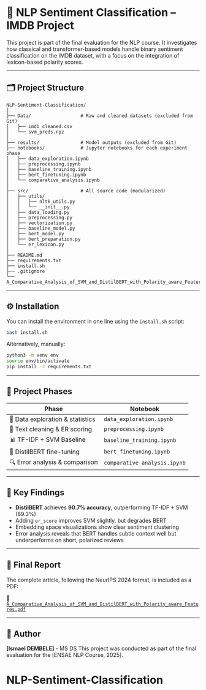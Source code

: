 # 🧐 NLP Sentiment Classification – IMDB Project

This project is part of the final evaluation for the NLP course. It investigates how classical and transformer-based models handle binary sentiment classification on the IMDB dataset, with a focus on the integration of lexicon-based polarity scores.

---

## 🗂️ Project Structure

```
NLP-Sentiment-Classification/
│
├── Data/                  # Raw and cleaned datasets (excluded from Git)
│   ├── imdb_cleaned.csv
│   └── svm_preds.npz
│
├── results/               # Model outputs (excluded from Git)
├── notebooks/             # Jupyter notebooks for each experiment phase
│   ├── data_exploration.ipynb
│   ├── preprocessing.ipynb
│   ├── baseline_training.ipynb
│   ├── bert_finetuning.ipynb
│   └── comparative_analysis.ipynb
│
├── src/                   # All source code (modularized)
│   ├── utils/
│   │   ├── nltk_utils.py
│   │   └── __init__.py
│   ├── data_loading.py
│   ├── preprocessing.py
│   ├── vectorization.py
│   ├── baseline_model.py
│   ├── bert_model.py
│   ├── bert_preparation.py
│   └── er_lexicon.py
│
├── README.md
├── requirements.txt
├── install.sh
├── .gitignore
└── A_Comparative_Analysis_of_SVM_and_DistilBERT_with_Polarity_aware_Features.pdf
```

---

## ⚙️ Installation

You can install the environment in one line using the `install.sh` script:

```bash
bash install.sh
```

Alternatively, manually:

```bash
python3 -m venv env
source env/bin/activate
pip install -r requirements.txt
```

---

## 🧪 Project Phases

| Phase                            | Notebook                     |
| -------------------------------- | ---------------------------- |
| 🍊 Data exploration & statistics | `data_exploration.ipynb`     |
| 🧹 Text cleaning & ER scoring    | `preprocessing.ipynb`        |
| 📊 TF-IDF + SVM Baseline         | `baseline_training.ipynb`    |
| 🤖 DistilBERT fine-tuning        | `bert_finetuning.ipynb`      |
| 🔍 Error analysis & comparison   | `comparative_analysis.ipynb` |

---

## 🔬 Key Findings

* **DistilBERT** achieves **90.7% accuracy**, outperforming TF-IDF + SVM (89.3%)
* Adding `er_score` improves SVM slightly, but degrades BERT
* Embedding space visualizations show clear sentiment clustering
* Error analysis reveals that BERT handles subtle context well but underperforms on short, polarized reviews

---

## 📝 Final Report

The complete article, following the NeurIPS 2024 format, is included as a PDF:

📄 [`A_Comparative_Analysis_of_SVM_and_DistilBERT_with_Polarity_aware_Features.pdf`](./A_Comparative_Analysis_of_SVM_and_DistilBERT_with_Polarity_aware_Features.pdf)

---

## 👤 Author

**\[Ismael DEMBELE]** - MS DS
This project was conducted as part of the final evaluation for the \[ENSAE NLP Course, 2025].
# NLP-Sentiment-Classification